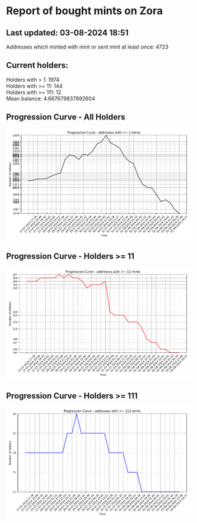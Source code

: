 # Report of bought mints on Zora
## Last updated: 03-08-2024 18:51
Addresses which minted with mint or sent mint at least once: 4723

## Current holders:
Holders with > 1: 1974  
Holders with >= 11: 144  
Holders with >= 111: 12  
Mean balance: 4.667679837892604  

## Progression Curve - All Holders
![addresses with >= 1 mint](progression_curve_all.png)
## Progression Curve - Holders >= 11
![addresses with >= 11 mints](progression_curve_gt_11.png)
## Progression Curve - Holders >= 111
![addresses with >= 111 mints](progression_curve_gt_111.png)
